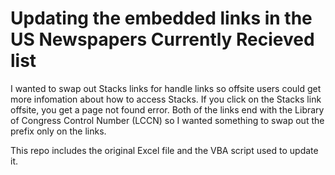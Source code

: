 # Updating the embedded links in the US Newspapers Currently Recieved list

I wanted to swap out Stacks links for handle links so offsite users could get more infomation about how to access Stacks. If you click on the Stacks link offsite, you get a page not found error.  Both of the links end with the Library of Congress Control Number (LCCN) so I wanted something to swap out the prefix only on the links. 

This repo includes the original Excel file and the VBA script used to update it. 
